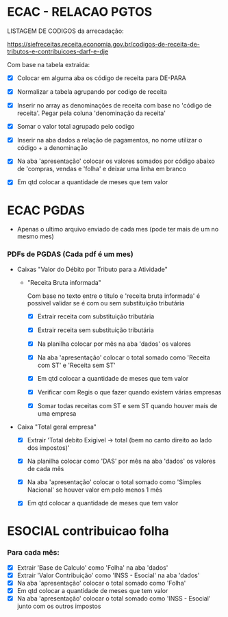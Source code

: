 # ECAC - RELACAO PGTOS

LISTAGEM DE CODIGOS da arrecadação:

https://siefreceitas.receita.economia.gov.br/codigos-de-receita-de-tributos-e-contribuicoes-darf-e-dje

Com base na tabela extraida:
- [x] Colocar em alguma aba os código de receita para DE-PARA
- [x] Normalizar a tabela agrupando por codigo de receita
- [x] Inserir no array as denominações de receita com base no 'código de receita'. Pegar pela coluna 'denominação da receita'
- [x] Somar o valor total agrupado pelo codigo
- [x] Inserir na aba dados a relação de pagamentos, no nome utilizar o código + a denominação
- [x] Na aba 'apresentação' colocar os valores somados por código abaixo de 'compras, vendas e 'folha' e deixar uma linha em branco
- [x] Em qtd colocar a quantidade de meses que tem valor


# ECAC PGDAS

* Apenas o ultimo arquivo enviado de cada mes (pode ter mais de um no mesmo mes)

### PDFs de PGDAS (Cada pdf é um mes)


- Caixas "Valor do Débito por Tributo para a Atividade"
  - "Receita Bruta informada"
  	
	Com base no texto entre o titulo e 'receita bruta informada' é possivel validar se é com ou sem substituição tributária
	- [x] Extrair receita com substituição tributária
	- [x] Extrair receita sem substituição tributária
	- [x] Na planilha colocar por mês na aba 'dados' os valores
	- [x] Na aba 'apresentação' colocar o total somado como 'Receita com ST' e 'Receita sem ST'
	- [x] Em qtd colocar a quantidade de meses que tem valor

	- [x] Verificar com Regis o que fazer quando existem várias empresas
	- [x] Somar todas receitas com ST e sem ST quando houver mais de uma empresa


- Caixa "Total geral empresa"
	- [x] Extrair 'Total debito Exigivel -> total (bem no canto direito ao lado dos impostos)'
	- [x] Na planilha colocar como 'DAS' por mês na aba 'dados' os valores de cada mês
	- [x] Na aba 'apresentação' colocar o total somado como 'Simples Nacional' se houver valor em pelo menos 1 mês
	- [x] Em qtd colocar a quantidade de meses que tem valor


# ESOCIAL contribuicao folha

### Para cada mês:
 - [x] Extrair 'Base de Calculo' como 'Folha' na aba 'dados'
 - [x] Extrair 'Valor Contribuição' como 'INSS - Esocial' na aba 'dados'
 - [x] Na aba 'apresentação' colocar o total somado como 'Folha'
 - [x] Em qtd colocar a quantidade de meses que tem valor
 - [x] Na aba 'apresentação' colocar o total somado como 'INSS - Esocial' junto com os outros impostos